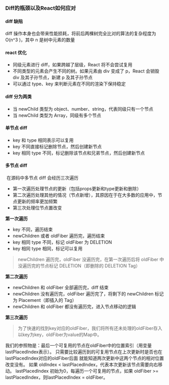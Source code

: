 ### Diff的瓶颈以及React如何应对
#### diff 缺陷
diff 操作本身也会带来性能损耗，将前后两棵树完全比对的算法的复杂程度为 O(n^3 )，其中 n 是树中元素的数量

#### react 优化
- 同级元素进行 diff，如果跨越了层级，React 将不会尝试复用
- 不同类型的元素会产生不同的树。如果元素由 div 变成了 p，React 会销毁 div 及其子孙节点，新建 p 及其子孙节点
- 可以通过 type、key 来判断元素在不同的渲染下保持稳定

#### diff 分为两类
- 当 newChild 类型为 object、number、string，代表同级只有一个节点
- 当 newChild 类型为 Array，同级有多个节点

#### 单节点 diff
- key 和 type 相同表示可以复用
- key 不同直接标记删除节点，然后创建新节点
- key 相同 type 不同，标记删除该节点和兄弟节点，然后创建新节点

#### 多节点 diff

​ 在源码中多节点 diff 会经历三次遍历
- 第一次遍历处理节点的更新（包括props更新和type更新和删除）
- 第二次遍历处理其他的情况（节点新增），其原因在于在大多数的应用中，节点更新的频率更加频繁
- 第三次处理位节点置改变

**第一次遍历**
- key 不同，遍历结束
- newChildren 或者 oldFiber 遍历完，遍历结束
- key 相同 type 不同，标记 oldFiber 为 DELETION
- key 相同 type 相同，标记可以复用

> newChildren 遍历完，oldFiber 没遍历完，在第一次遍历后将 oldFiber 中没遍历完的节点标记 DELETION（即删除的 DELETION Tag）

**第二次遍历**
- newChildren 和 oldFiber 全部遍历完，diff 结束
- newChildren 没有遍历完，oldFiber 遍历完了，将剩下的 newChildren 标记为 Placement（即插入的 Tag）
- newChildren 和 oldFiber 都没有遍历完，进入节点移动的逻辑

**第三次遍历**
> 为了快速的找到key对应的oldFiber，我们将所有还未处理的oldFiber存入以key为key，oldFiber为value的Map中。

我们的参照物是：最后一个可复用的节点在oldFiber中的位置索引（用变量lastPlacedIndex表示）。
只需要比较遍历到的可复用节点在上次更新时是否也在lastPlacedIndex对应的oldFiber后面
就能知道两次更新中这两个节点的相对位置改变没有。
如果 oldIndex < lastPlacedIndex，代表本次更新该节点需要向右移动。
lastPlacedIndex 初始为0，每遍历一个可复用的节点，如果 oldFiber >= lastPlacedIndex，则lastPlacedIndex = oldFiber。
